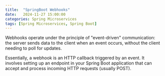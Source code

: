 ```yaml
---
title:  "SpringBoot Webhooks"
date:   2024-11-27 15:00:00
categories: Spring Microservices
tags: [Spring Microservices, Spring Boot]
---
```



Webhooks operate under the principle of "event-driven" communication: 
the server sends data to the client when an event occurs,
without the client needing to poll for updates. 


Essentially, a webhook is an HTTP callback triggered by an event. 
It involves setting up an endpoint in your Spring Boot application that can 
accept and process incoming HTTP requests (usually POST).

